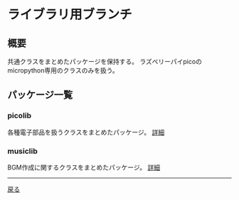 # ライブラリ用ブランチ

## 概要

共通クラスをまとめたパッケージを保持する。
ラズベリーパイpicoのmicropython専用のクラスのみを扱う。

## パッケージ一覧

### picolib

各種電子部品を扱うクラスをまとめたパッケージ。
[詳細](./picolib/README.md)

### musiclib

BGM作成に関するクラスをまとめたパッケージ。
[詳細](./musiclib/musiclib_readme.md)

---

[戻る](../README.md)